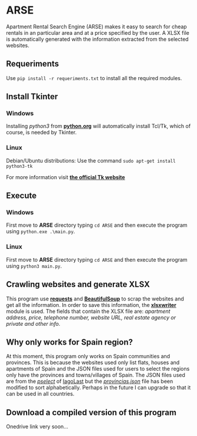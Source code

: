 # ARSE
Apartment Rental Search Engine (ARSE) makes it easy to search for cheap rentals in an particular area and at a price specified by the user. A XLSX file is automatically generated with the information extracted from the selected websites.

## Requeriments
Use `pip install -r requeriments.txt` to install all the required modules.


## Install Tkinter
### Windows
Installing _python3_ from **[python.org](https://www.python.org/)** will automatically install Tcl/Tk, which of course, is needed by Tkinter.

### Linux
Debian/Ubuntu distributions:
Use the command `sudo apt-get install python3-tk`

For more information visit **[the official Tk website](https://tkdocs.com/tutorial/install.html)**

## Execute
### Windows
First move to **ARSE** directory typing `cd ARSE` and then execute the program using `python.exe .\main.py`.

### Linux
First move to **ARSE** directory typing `cd ARSE` and then execute the program using `python3 main.py`.


## Crawling websites and generate XLSX
This program use **[requests](https://docs.python-requests.org/en/master/)** and **[BeautifulSoup](https://www.crummy.com/software/BeautifulSoup/bs4/doc/)** to scrap the websites and get all the information. In order to save this information, the **[xlsxwriter](https://xlsxwriter.readthedocs.io/)** module is used. The fields that contain the XLSX file are: _apartment address, price, telephone number, website URL, real estate agency or private and other info_.
<!--- (I recommend reading this [article](https://www.blog.datahut.co/post/is-web-scraping-legal) on the legality of web crawling) -->


## Why only works for Spain region?
At this moment, this program only works on Spain communities and provinces. This is because the websites used only list flats, houses and apartments of Spain and the JSON files used for users to select the regions only have the provinces and towns/villages of Spain. The JSON files used are from the _[pselect](https://github.com/IagoLast/pselect)_ of [IagoLast](https://github.com/IagoLast) but the _[provincias.json](https://github.com/alb3rtov/ARSE/blob/main/data/provincias.json)_ file has been modified to sort alphabetically. Perhaps in the future I can upgrade so that it can be used in all countries.


## Download a compiled version of this program
Onedrive link very soon...
